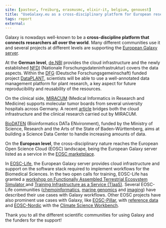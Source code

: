 ```yaml
---
site: [pasteur, freiburg, erasmusmc, elixir-it, belgium, genouest]
title: "UseGalaxy.eu as a cross-disciplinary platform for European researchers"
tags: report
external: 
---
```


Galaxy is nowadays well-known to be a __cross-discipline platform that connects researchers all over the world__. Many different communities use it and several projects at different levels are supporting the [European Galaxy server](https://usegalaxy.eu/). 


At the __German level__, [de.NBI](https://www.denbi.de) provides the cloud infrastructure and the newly established [NFDI](https://www.nfdi.de/) (Nationale Forschungsdateninfrastruktur) covers the data aspects. Within the [DFG](https://www.dfg.de/) (Deutsche Forschungsgemeinschaft) funded project [DataPLANT](https://www.nfdi4plants.de/), scientists will be able to use a well-annotated data management platform for plant research, a key aspect for future reproducibility and reusability of the resources. 

On the clinical side, [MIRACUM]((https://www.miracum.org/)) (Medical Informatics in Research and Medicine) supports molecular tumor boards from several university hospitals across Germany. A recent [article](https://www.denbi.de/news/1279-for-better-patient-care-cooperation-between-miracum-and-the-german-network-for-bioinformatics-infrastructure-de-nbi) bridges both the cloud infrastructure and the clinical research carried out by MIRACUM. 

[BioDATEN](https://portal.biodaten.info) (Bioinformatics DATa ENvironment), funded by the Ministry of Science, Research and the Arts of the State of Baden-Württemberg, aims at building a Science Data Center to handle increasing amounts of data.

On the __European level__, the cross-disciplinary nature reaches the European Open Science Cloud (EOSC) landscape, being the European Galaxy server listed as a service in the [EOSC marketplace](https://marketplace.eosc-portal.eu/services/european-galaxy-server).

In [EOSC-Life](https://www.eosc-life.eu/), the European Galaxy server provides cloud infrastructure and support on the software stack required to implement workflows for the Biomedical Sciences. In the two open calls for training, EOSC-Life has granted a [workshop on Functionally Assembled Terrestrial Ecosystem Simulator ](https://www.eosc-life.eu/news/training-online-galaxy-training-on-functionally-assembled-terrestrial-ecosystem-simulator-fates/) and [Training Infrastructure as a Service (TIaaS)](https://galaxyproject.eu/posts/2021/08/24/tiaas-flyer/). Several EOSC-Life communities ([chemoinformatics](https://www.eosc-life.eu/d1/), [marine genomics](https://www.eosc-life.eu/d4/) and [imaging](https://www.eosc-life.eu/d6/)) have described their use cases with Galaxy workflows. Other EOSC projects have also prominent use cases with Galaxy, like [EOSC-Pillar](https://www.eosc-pillar.eu/), with [reference data](https://www.eosc-pillar.eu/use-cases/exploring-reference-data-through-existing-computing-services-bioinformatics-community) and [EOSC-Nordic](https://www.eosc-nordic.eu/) with the [Climate Science Workbench](https://nordicesmhub.github.io/EOSC/). 

Thank you to all the different scientific communities for using Galaxy and the funders for the support!